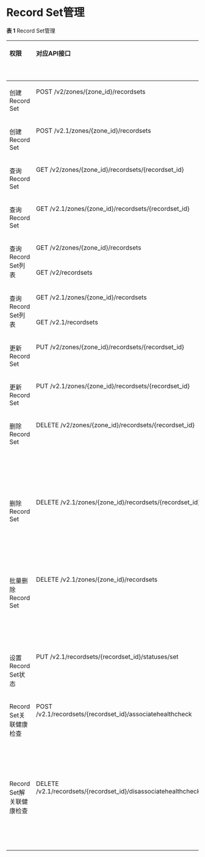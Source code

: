 # Record Set管理<a name="dns_api_70003"></a>

**表 1**  Record Set管理

<a name="table930910161495"></a>
<table><thead align="left"><tr id="row1015517691"><th class="cellrowborder" valign="top" width="14.570000000000002%" id="mcps1.2.7.1.1"><p id="p0163172093"><a name="p0163172093"></a><a name="p0163172093"></a>权限</p>
</th>
<th class="cellrowborder" valign="top" width="22.1%" id="mcps1.2.7.1.2"><p id="p18295111810169"><a name="p18295111810169"></a><a name="p18295111810169"></a>对应API接口</p>
</th>
<th class="cellrowborder" valign="top" width="15.570000000000004%" id="mcps1.2.7.1.3"><p id="p15509182516274"><a name="p15509182516274"></a><a name="p15509182516274"></a>授权项（Action）</p>
</th>
<th class="cellrowborder" valign="top" width="19.69%" id="mcps1.2.7.1.4"><p id="p675113518427"><a name="p675113518427"></a><a name="p675113518427"></a>依赖的授权项</p>
</th>
<th class="cellrowborder" valign="top" width="12.220000000000002%" id="mcps1.2.7.1.5"><p id="p1838971541713"><a name="p1838971541713"></a><a name="p1838971541713"></a>IAM项目(Project)</p>
</th>
<th class="cellrowborder" valign="top" width="15.850000000000003%" id="mcps1.2.7.1.6"><p id="p475572121720"><a name="p475572121720"></a><a name="p475572121720"></a>企业项目(Enterprise Project)</p>
</th>
</tr>
</thead>
<tbody><tr id="row12181317697"><td class="cellrowborder" valign="top" width="14.570000000000002%" headers="mcps1.2.7.1.1 "><p id="p141871714915"><a name="p141871714915"></a><a name="p141871714915"></a>创建Record Set</p>
</td>
<td class="cellrowborder" valign="top" width="22.1%" headers="mcps1.2.7.1.2 "><p id="p1829718185163"><a name="p1829718185163"></a><a name="p1829718185163"></a>POST /v2/zones/{zone_id}/recordsets</p>
</td>
<td class="cellrowborder" valign="top" width="15.570000000000004%" headers="mcps1.2.7.1.3 "><p id="p651092592716"><a name="p651092592716"></a><a name="p651092592716"></a>dns:recordset:create</p>
</td>
<td class="cellrowborder" valign="top" width="19.69%" headers="mcps1.2.7.1.4 "><p id="p885619294439"><a name="p885619294439"></a><a name="p885619294439"></a>-</p>
</td>
<td class="cellrowborder" valign="top" width="12.220000000000002%" headers="mcps1.2.7.1.5 "><p id="p179429112433"><a name="p179429112433"></a><a name="p179429112433"></a>√</p>
</td>
<td class="cellrowborder" valign="top" width="15.850000000000003%" headers="mcps1.2.7.1.6 "><p id="p1129003814437"><a name="p1129003814437"></a><a name="p1129003814437"></a>×</p>
</td>
</tr>
<tr id="row5199176912"><td class="cellrowborder" valign="top" width="14.570000000000002%" headers="mcps1.2.7.1.1 "><p id="p1893065619303"><a name="p1893065619303"></a><a name="p1893065619303"></a>创建Record Set</p>
</td>
<td class="cellrowborder" valign="top" width="22.1%" headers="mcps1.2.7.1.2 "><p id="p1429791810163"><a name="p1429791810163"></a><a name="p1429791810163"></a>POST /v2.1/zones/{zone_id}/recordsets</p>
</td>
<td class="cellrowborder" valign="top" width="15.570000000000004%" headers="mcps1.2.7.1.3 "><p id="p26567013319"><a name="p26567013319"></a><a name="p26567013319"></a>dns:recordset:create</p>
</td>
<td class="cellrowborder" valign="top" width="19.69%" headers="mcps1.2.7.1.4 "><p id="p1165618017310"><a name="p1165618017310"></a><a name="p1165618017310"></a>-</p>
</td>
<td class="cellrowborder" valign="top" width="12.220000000000002%" headers="mcps1.2.7.1.5 "><p id="p46569011315"><a name="p46569011315"></a><a name="p46569011315"></a>√</p>
</td>
<td class="cellrowborder" valign="top" width="15.850000000000003%" headers="mcps1.2.7.1.6 "><p id="p15656005315"><a name="p15656005315"></a><a name="p15656005315"></a>×</p>
</td>
</tr>
<tr id="row14191017794"><td class="cellrowborder" valign="top" width="14.570000000000002%" headers="mcps1.2.7.1.1 "><p id="p71931720911"><a name="p71931720911"></a><a name="p71931720911"></a>查询Record Set</p>
</td>
<td class="cellrowborder" valign="top" width="22.1%" headers="mcps1.2.7.1.2 "><p id="p3297181811166"><a name="p3297181811166"></a><a name="p3297181811166"></a>GET /v2/zones/{zone_id}/recordsets/{recordset_id}</p>
</td>
<td class="cellrowborder" valign="top" width="15.570000000000004%" headers="mcps1.2.7.1.3 "><p id="p95101025172715"><a name="p95101025172715"></a><a name="p95101025172715"></a>dns:recordset:get</p>
</td>
<td class="cellrowborder" valign="top" width="19.69%" headers="mcps1.2.7.1.4 "><p id="p13385893445"><a name="p13385893445"></a><a name="p13385893445"></a>-</p>
</td>
<td class="cellrowborder" valign="top" width="12.220000000000002%" headers="mcps1.2.7.1.5 "><p id="p33851698449"><a name="p33851698449"></a><a name="p33851698449"></a>√</p>
</td>
<td class="cellrowborder" valign="top" width="15.850000000000003%" headers="mcps1.2.7.1.6 "><p id="p63851892444"><a name="p63851892444"></a><a name="p63851892444"></a>×</p>
</td>
</tr>
<tr id="row162016171392"><td class="cellrowborder" valign="top" width="14.570000000000002%" headers="mcps1.2.7.1.1 "><p id="p1742482918311"><a name="p1742482918311"></a><a name="p1742482918311"></a>查询Record Set</p>
</td>
<td class="cellrowborder" valign="top" width="22.1%" headers="mcps1.2.7.1.2 "><p id="p729771841616"><a name="p729771841616"></a><a name="p729771841616"></a>GET /v2.1/zones/{zone_id}/recordsets/{recordset_id}</p>
</td>
<td class="cellrowborder" valign="top" width="15.570000000000004%" headers="mcps1.2.7.1.3 "><p id="p1618612613310"><a name="p1618612613310"></a><a name="p1618612613310"></a>dns:recordset:get</p>
</td>
<td class="cellrowborder" valign="top" width="19.69%" headers="mcps1.2.7.1.4 "><p id="p181869261316"><a name="p181869261316"></a><a name="p181869261316"></a>-</p>
</td>
<td class="cellrowborder" valign="top" width="12.220000000000002%" headers="mcps1.2.7.1.5 "><p id="p1218715262318"><a name="p1218715262318"></a><a name="p1218715262318"></a>√</p>
</td>
<td class="cellrowborder" valign="top" width="15.850000000000003%" headers="mcps1.2.7.1.6 "><p id="p16187426153118"><a name="p16187426153118"></a><a name="p16187426153118"></a>×</p>
</td>
</tr>
<tr id="row1220517792"><td class="cellrowborder" rowspan="2" valign="top" width="14.570000000000002%" headers="mcps1.2.7.1.1 "><p id="p15201517497"><a name="p15201517497"></a><a name="p15201517497"></a>查询Record Set列表</p>
</td>
<td class="cellrowborder" valign="top" width="22.1%" headers="mcps1.2.7.1.2 "><p id="p929721818161"><a name="p929721818161"></a><a name="p929721818161"></a>GET /v2/zones/{zone_id}/recordsets</p>
</td>
<td class="cellrowborder" rowspan="2" valign="top" width="15.570000000000004%" headers="mcps1.2.7.1.3 "><p id="p1251032582717"><a name="p1251032582717"></a><a name="p1251032582717"></a>dns:recordset:list</p>
</td>
<td class="cellrowborder" rowspan="2" valign="top" width="19.69%" headers="mcps1.2.7.1.4 "><p id="p441671413444"><a name="p441671413444"></a><a name="p441671413444"></a>-</p>
</td>
<td class="cellrowborder" rowspan="2" valign="top" width="12.220000000000002%" headers="mcps1.2.7.1.5 "><p id="p82791217104415"><a name="p82791217104415"></a><a name="p82791217104415"></a>√</p>
</td>
<td class="cellrowborder" rowspan="2" valign="top" width="15.850000000000003%" headers="mcps1.2.7.1.6 "><p id="p11411320164414"><a name="p11411320164414"></a><a name="p11411320164414"></a>×</p>
</td>
</tr>
<tr id="row7216171399"><td class="cellrowborder" valign="top" headers="mcps1.2.7.1.1 "><p id="p15297141841617"><a name="p15297141841617"></a><a name="p15297141841617"></a>GET /v2/recordsets</p>
</td>
</tr>
<tr id="row321917891"><td class="cellrowborder" rowspan="2" valign="top" width="14.570000000000002%" headers="mcps1.2.7.1.1 "><p id="p19668184753118"><a name="p19668184753118"></a><a name="p19668184753118"></a>查询Record Set列表</p>
</td>
<td class="cellrowborder" valign="top" width="22.1%" headers="mcps1.2.7.1.2 "><p id="p229801810166"><a name="p229801810166"></a><a name="p229801810166"></a>GET /v2.1/zones/{zone_id}/recordsets</p>
</td>
<td class="cellrowborder" rowspan="2" valign="top" width="15.570000000000004%" headers="mcps1.2.7.1.3 "><p id="p368510153210"><a name="p368510153210"></a><a name="p368510153210"></a>dns:recordset:list</p>
</td>
<td class="cellrowborder" rowspan="2" valign="top" width="19.69%" headers="mcps1.2.7.1.4 "><p id="p1868581133219"><a name="p1868581133219"></a><a name="p1868581133219"></a>-</p>
</td>
<td class="cellrowborder" rowspan="2" valign="top" width="12.220000000000002%" headers="mcps1.2.7.1.5 "><p id="p668517173211"><a name="p668517173211"></a><a name="p668517173211"></a>√</p>
</td>
<td class="cellrowborder" rowspan="2" valign="top" width="15.850000000000003%" headers="mcps1.2.7.1.6 "><p id="p196855114321"><a name="p196855114321"></a><a name="p196855114321"></a>×</p>
</td>
</tr>
<tr id="row1521191719915"><td class="cellrowborder" valign="top" headers="mcps1.2.7.1.1 "><p id="p5298111812163"><a name="p5298111812163"></a><a name="p5298111812163"></a>GET /v2.1/recordsets</p>
</td>
</tr>
<tr id="row62117174917"><td class="cellrowborder" valign="top" width="14.570000000000002%" headers="mcps1.2.7.1.1 "><p id="p92115171294"><a name="p92115171294"></a><a name="p92115171294"></a>更新Record Set</p>
</td>
<td class="cellrowborder" valign="top" width="22.1%" headers="mcps1.2.7.1.2 "><p id="p1829861815167"><a name="p1829861815167"></a><a name="p1829861815167"></a>PUT /v2/zones/{zone_id}/recordsets/{recordset_id}</p>
</td>
<td class="cellrowborder" valign="top" width="15.570000000000004%" headers="mcps1.2.7.1.3 "><p id="p1951162522719"><a name="p1951162522719"></a><a name="p1951162522719"></a>dns:recordset:update</p>
</td>
<td class="cellrowborder" valign="top" width="19.69%" headers="mcps1.2.7.1.4 "><p id="p681623254414"><a name="p681623254414"></a><a name="p681623254414"></a>-</p>
</td>
<td class="cellrowborder" valign="top" width="12.220000000000002%" headers="mcps1.2.7.1.5 "><p id="p166463511441"><a name="p166463511441"></a><a name="p166463511441"></a>√</p>
</td>
<td class="cellrowborder" valign="top" width="15.850000000000003%" headers="mcps1.2.7.1.6 "><p id="p10149203811449"><a name="p10149203811449"></a><a name="p10149203811449"></a>×</p>
</td>
</tr>
<tr id="row202191711916"><td class="cellrowborder" valign="top" width="14.570000000000002%" headers="mcps1.2.7.1.1 "><p id="p17133720365"><a name="p17133720365"></a><a name="p17133720365"></a>更新Record Set</p>
</td>
<td class="cellrowborder" valign="top" width="22.1%" headers="mcps1.2.7.1.2 "><p id="p1129841891616"><a name="p1129841891616"></a><a name="p1129841891616"></a>PUT /v2.1/zones/{zone_id}/recordsets/{recordset_id}</p>
</td>
<td class="cellrowborder" valign="top" width="15.570000000000004%" headers="mcps1.2.7.1.3 "><p id="p34754417365"><a name="p34754417365"></a><a name="p34754417365"></a>dns:recordset:update</p>
</td>
<td class="cellrowborder" valign="top" width="19.69%" headers="mcps1.2.7.1.4 "><p id="p547516420369"><a name="p547516420369"></a><a name="p547516420369"></a>-</p>
</td>
<td class="cellrowborder" valign="top" width="12.220000000000002%" headers="mcps1.2.7.1.5 "><p id="p1847584153614"><a name="p1847584153614"></a><a name="p1847584153614"></a>√</p>
</td>
<td class="cellrowborder" valign="top" width="15.850000000000003%" headers="mcps1.2.7.1.6 "><p id="p11475144163612"><a name="p11475144163612"></a><a name="p11475144163612"></a>×</p>
</td>
</tr>
<tr id="row14228171099"><td class="cellrowborder" valign="top" width="14.570000000000002%" headers="mcps1.2.7.1.1 "><p id="p102217171090"><a name="p102217171090"></a><a name="p102217171090"></a>删除Record Set</p>
</td>
<td class="cellrowborder" valign="top" width="22.1%" headers="mcps1.2.7.1.2 "><p id="p1429815184166"><a name="p1429815184166"></a><a name="p1429815184166"></a>DELETE /v2/zones/{zone_id}/recordsets/{recordset_id}</p>
</td>
<td class="cellrowborder" valign="top" width="15.570000000000004%" headers="mcps1.2.7.1.3 "><p id="p1651182513273"><a name="p1651182513273"></a><a name="p1651182513273"></a>dns:recordset:delete</p>
</td>
<td class="cellrowborder" valign="top" width="19.69%" headers="mcps1.2.7.1.4 "><p id="p2051115259279"><a name="p2051115259279"></a><a name="p2051115259279"></a>ces:remoteChecks:list</p>
<p id="p12511102582710"><a name="p12511102582710"></a><a name="p12511102582710"></a>ces:siteMonitorHealthCheck:get</p>
<p id="p15511102513279"><a name="p15511102513279"></a><a name="p15511102513279"></a>ces:siteMonitorHealthCheck:create</p>
<p id="p5511325162712"><a name="p5511325162712"></a><a name="p5511325162712"></a>ces:siteMonitorRule:delete</p>
<p id="p13511925172710"><a name="p13511925172710"></a><a name="p13511925172710"></a>ces:siteMonitorRule:put</p>
</td>
<td class="cellrowborder" valign="top" width="12.220000000000002%" headers="mcps1.2.7.1.5 "><p id="p176072054194417"><a name="p176072054194417"></a><a name="p176072054194417"></a>√</p>
</td>
<td class="cellrowborder" valign="top" width="15.850000000000003%" headers="mcps1.2.7.1.6 "><p id="p16866135717447"><a name="p16866135717447"></a><a name="p16866135717447"></a>×</p>
</td>
</tr>
<tr id="row142317171915"><td class="cellrowborder" valign="top" width="14.570000000000002%" headers="mcps1.2.7.1.1 "><p id="p145332083619"><a name="p145332083619"></a><a name="p145332083619"></a>删除Record Set</p>
</td>
<td class="cellrowborder" valign="top" width="22.1%" headers="mcps1.2.7.1.2 "><p id="p8298111871616"><a name="p8298111871616"></a><a name="p8298111871616"></a>DELETE /v2.1/zones/{zone_id}/recordsets/{recordset_id}</p>
</td>
<td class="cellrowborder" valign="top" width="15.570000000000004%" headers="mcps1.2.7.1.3 "><p id="p289134917369"><a name="p289134917369"></a><a name="p289134917369"></a>dns:recordset:delete</p>
</td>
<td class="cellrowborder" valign="top" width="19.69%" headers="mcps1.2.7.1.4 "><p id="p047814553367"><a name="p047814553367"></a><a name="p047814553367"></a>ces:remoteChecks:list</p>
<p id="p04781355153613"><a name="p04781355153613"></a><a name="p04781355153613"></a>ces:siteMonitorHealthCheck:get</p>
<p id="p44781655123616"><a name="p44781655123616"></a><a name="p44781655123616"></a>ces:siteMonitorHealthCheck:create</p>
<p id="p13478655183619"><a name="p13478655183619"></a><a name="p13478655183619"></a>ces:siteMonitorRule:delete</p>
<p id="p1447825513362"><a name="p1447825513362"></a><a name="p1447825513362"></a>ces:siteMonitorRule:put</p>
</td>
<td class="cellrowborder" valign="top" width="12.220000000000002%" headers="mcps1.2.7.1.5 "><p id="p121921316378"><a name="p121921316378"></a><a name="p121921316378"></a>√</p>
</td>
<td class="cellrowborder" valign="top" width="15.850000000000003%" headers="mcps1.2.7.1.6 "><p id="p519273193712"><a name="p519273193712"></a><a name="p519273193712"></a>×</p>
</td>
</tr>
<tr id="row1923117195"><td class="cellrowborder" valign="top" width="14.570000000000002%" headers="mcps1.2.7.1.1 "><p id="p92318174919"><a name="p92318174919"></a><a name="p92318174919"></a>批量删除Record Set</p>
</td>
<td class="cellrowborder" valign="top" width="22.1%" headers="mcps1.2.7.1.2 "><p id="p19298191881610"><a name="p19298191881610"></a><a name="p19298191881610"></a>DELETE /v2.1/zones/{zone_id}/recordsets</p>
</td>
<td class="cellrowborder" valign="top" width="15.570000000000004%" headers="mcps1.2.7.1.3 "><p id="p68769490368"><a name="p68769490368"></a><a name="p68769490368"></a>dns:recordset:delete</p>
</td>
<td class="cellrowborder" valign="top" width="19.69%" headers="mcps1.2.7.1.4 "><p id="p74724589364"><a name="p74724589364"></a><a name="p74724589364"></a>ces:remoteChecks:list</p>
<p id="p04721458133615"><a name="p04721458133615"></a><a name="p04721458133615"></a>ces:siteMonitorHealthCheck:get</p>
<p id="p194722587369"><a name="p194722587369"></a><a name="p194722587369"></a>ces:siteMonitorHealthCheck:create</p>
<p id="p164722058103611"><a name="p164722058103611"></a><a name="p164722058103611"></a>ces:siteMonitorRule:delete</p>
<p id="p154731358103610"><a name="p154731358103610"></a><a name="p154731358103610"></a>ces:siteMonitorRule:put</p>
</td>
<td class="cellrowborder" valign="top" width="12.220000000000002%" headers="mcps1.2.7.1.5 "><p id="p108859513720"><a name="p108859513720"></a><a name="p108859513720"></a>√</p>
</td>
<td class="cellrowborder" valign="top" width="15.850000000000003%" headers="mcps1.2.7.1.6 "><p id="p16885553371"><a name="p16885553371"></a><a name="p16885553371"></a>×</p>
</td>
</tr>
<tr id="row16231217996"><td class="cellrowborder" valign="top" width="14.570000000000002%" headers="mcps1.2.7.1.1 "><p id="p11235171999"><a name="p11235171999"></a><a name="p11235171999"></a>设置Record Set状态</p>
</td>
<td class="cellrowborder" valign="top" width="22.1%" headers="mcps1.2.7.1.2 "><p id="p1429851817161"><a name="p1429851817161"></a><a name="p1429851817161"></a>PUT /v2.1/recordsets/{recordset_id}/statuses/set</p>
</td>
<td class="cellrowborder" valign="top" width="15.570000000000004%" headers="mcps1.2.7.1.3 "><p id="p451112518278"><a name="p451112518278"></a><a name="p451112518278"></a>dns:recordset:setStatus</p>
</td>
<td class="cellrowborder" valign="top" width="19.69%" headers="mcps1.2.7.1.4 "><p id="p27717358426"><a name="p27717358426"></a><a name="p27717358426"></a>-</p>
</td>
<td class="cellrowborder" valign="top" width="12.220000000000002%" headers="mcps1.2.7.1.5 "><p id="p189431811174316"><a name="p189431811174316"></a><a name="p189431811174316"></a>√</p>
</td>
<td class="cellrowborder" valign="top" width="15.850000000000003%" headers="mcps1.2.7.1.6 "><p id="p162392501717"><a name="p162392501717"></a><a name="p162392501717"></a>×</p>
</td>
</tr>
<tr id="row92441710912"><td class="cellrowborder" valign="top" width="14.570000000000002%" headers="mcps1.2.7.1.1 "><p id="p92421712919"><a name="p92421712919"></a><a name="p92421712919"></a>Record Set关联健康检查</p>
</td>
<td class="cellrowborder" valign="top" width="22.1%" headers="mcps1.2.7.1.2 "><p id="p14298141812160"><a name="p14298141812160"></a><a name="p14298141812160"></a>POST /v2.1/recordsets/{recordset_id}/associatehealthcheck</p>
</td>
<td class="cellrowborder" valign="top" width="15.570000000000004%" headers="mcps1.2.7.1.3 "><p id="p155111252276"><a name="p155111252276"></a><a name="p155111252276"></a>dns:recordset:associatehealthcheck</p>
</td>
<td class="cellrowborder" valign="top" width="19.69%" headers="mcps1.2.7.1.4 "><p id="p19511325162714"><a name="p19511325162714"></a><a name="p19511325162714"></a>ces:remoteChecks:list</p>
<p id="p1251112257271"><a name="p1251112257271"></a><a name="p1251112257271"></a>ces:siteMonitorHealthCheck:get</p>
<p id="p75111625102714"><a name="p75111625102714"></a><a name="p75111625102714"></a>ces:siteMonitorHealthCheck:create</p>
<p id="p105117258270"><a name="p105117258270"></a><a name="p105117258270"></a>ces:siteMonitorRule:delete</p>
<p id="p8511122510276"><a name="p8511122510276"></a><a name="p8511122510276"></a>ces:siteMonitorRule:put</p>
</td>
<td class="cellrowborder" valign="top" width="12.220000000000002%" headers="mcps1.2.7.1.5 "><p id="p199439115439"><a name="p199439115439"></a><a name="p199439115439"></a>√</p>
</td>
<td class="cellrowborder" valign="top" width="15.850000000000003%" headers="mcps1.2.7.1.6 "><p id="p12239195101717"><a name="p12239195101717"></a><a name="p12239195101717"></a>×</p>
</td>
</tr>
<tr id="row22519171196"><td class="cellrowborder" valign="top" width="14.570000000000002%" headers="mcps1.2.7.1.1 "><p id="p112511171993"><a name="p112511171993"></a><a name="p112511171993"></a>Record Set解关联健康检查</p>
</td>
<td class="cellrowborder" valign="top" width="22.1%" headers="mcps1.2.7.1.2 "><p id="p8298151861615"><a name="p8298151861615"></a><a name="p8298151861615"></a>DELETE /v2.1/recordsets/{recordset_id}/disassociatehealthcheck</p>
</td>
<td class="cellrowborder" valign="top" width="15.570000000000004%" headers="mcps1.2.7.1.3 "><p id="p051113253276"><a name="p051113253276"></a><a name="p051113253276"></a>dns:recordset:disassociatehealthcheck</p>
</td>
<td class="cellrowborder" valign="top" width="19.69%" headers="mcps1.2.7.1.4 "><p id="p115111325172719"><a name="p115111325172719"></a><a name="p115111325172719"></a>ces:remoteChecks:list</p>
<p id="p12511172519273"><a name="p12511172519273"></a><a name="p12511172519273"></a>ces:siteMonitorHealthCheck:get</p>
<p id="p151142518277"><a name="p151142518277"></a><a name="p151142518277"></a>ces:siteMonitorHealthCheck:create</p>
<p id="p19511152552717"><a name="p19511152552717"></a><a name="p19511152552717"></a>ces:siteMonitorRule:delete</p>
<p id="p386903244515"><a name="p386903244515"></a><a name="p386903244515"></a>ces:siteMonitorRule:put</p>
</td>
<td class="cellrowborder" valign="top" width="12.220000000000002%" headers="mcps1.2.7.1.5 "><p id="p13481137174514"><a name="p13481137174514"></a><a name="p13481137174514"></a>√</p>
</td>
<td class="cellrowborder" valign="top" width="15.850000000000003%" headers="mcps1.2.7.1.6 "><p id="p748163717456"><a name="p748163717456"></a><a name="p748163717456"></a>×</p>
</td>
</tr>
</tbody>
</table>

